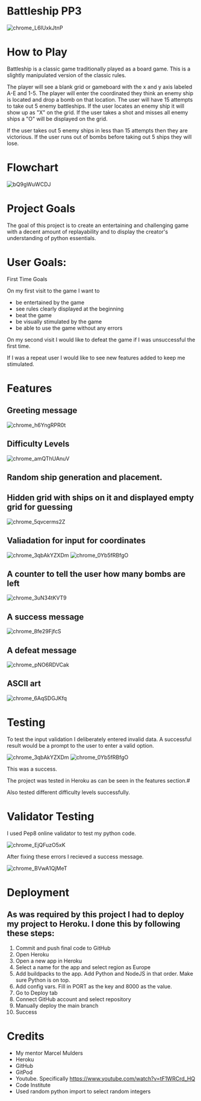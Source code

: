 # Battleship PP3 

![chrome_L6IUxkJtnP](https://user-images.githubusercontent.com/103134533/182044621-499146e0-fa9f-4bf3-872d-10501771f192.png)



# How to Play

Battleship is a classic game traditionally played as a board game. This is a slightly manipulated version of the classic rules.

The player will see a blank grid or gameboard with the x and y axis labeled A-E and 1-5. The player will enter the coordinated they think an enemy ship is located and drop a bomb on that location. The user will have 15 attempts to take out 5 enemy battleships. If the user locates an enemy ship it will show up as "X" on the grid. If the user takes a shot and misses all enemy ships a "O" will be displayed on the grid. 

If the user takes out 5 enemy ships in less than 15 attempts then they are victorious. If the user runs out of bombs before taking out 5 ships they will lose.

# Flowchart

![bQ9gWuWCDJ](https://user-images.githubusercontent.com/103134533/182043570-150a0117-16ab-4663-abab-66974f167056.png)

# Project Goals 

The goal of this project is to create an entertaining and challenging game with a decent amount of replayability and to display the creator's understanding of python essentials. 

# User Goals:
First Time Goals

On my first visit to the game I want to 

- be entertained by the game 
- see rules clearly displayed at the beginning 
- beat the game
- be visually stimulated by the game 
- be able to use the game without any errors

On my second visit I would like to defeat the game if I was unsuccessful the first time.

If I was a repeat user I would like to see new features added to keep me stimulated. 

# Features 

## Greeting message 


![chrome_h6YngRPR0t](https://user-images.githubusercontent.com/103134533/182042266-1c54ed32-9065-4bd1-adc8-4585919882b8.png)

## Difficulty Levels

![chrome_amQThUAnuV](https://user-images.githubusercontent.com/103134533/182248270-77ef9481-d3f0-48d8-857c-3899125a3881.png)


## Random ship generation and placement.

## Hidden grid with ships on it and displayed empty grid for guessing


![chrome_5qvcerms2Z](https://user-images.githubusercontent.com/103134533/182042270-38a2d89a-8728-4c80-be62-6137ad3234e7.png)

## Valiadation for input for coordinates 


![chrome_3qbAkYZXDm](https://user-images.githubusercontent.com/103134533/182042252-873dd6a7-002b-4dc1-a573-edd8109a5c84.png)
![chrome_0Yb5fRBfgO](https://user-images.githubusercontent.com/103134533/182042257-dac69631-26c2-4b38-b820-fa2d6bef38df.png)

## A counter to tell the user how many bombs are left 


![chrome_3uN34tKVT9](https://user-images.githubusercontent.com/103134533/182042247-ca31efc6-7b9e-4648-bf4a-dee646ad7255.png)

## A success message 


![chrome_8fe29FjfcS](https://user-images.githubusercontent.com/103134533/182042220-c4c917c0-cfb3-4a86-b688-99ef171d73af.png)


## A defeat message 


![chrome_pNO6RDVCak](https://user-images.githubusercontent.com/103134533/182042224-526a2918-775a-485b-80ce-29e42d658054.png)

## ASCII art 


![chrome_6AqSDGJKfq](https://user-images.githubusercontent.com/103134533/182042226-fefe8c75-772e-45b4-9b84-ee80c883e47f.png)

# Testing 

To test the input validation I deliberately entered invalid data. A successful result would be a prompt to the user to enter a valid option.

![chrome_3qbAkYZXDm](https://user-images.githubusercontent.com/103134533/182204606-591273d3-03da-4bf6-aa7e-e5eac27fe026.png)
![chrome_0Yb5fRBfgO](https://user-images.githubusercontent.com/103134533/182204632-3c3715b2-c70b-4c33-a119-3d3ad14af579.png)

This was a success. 

The project was tested in Heroku as can be seen in the features section.#

Also tested different difficulty levels successfully.


# Validator Testing

I used Pep8 online validator to test my python code. 

![chrome_EjQFuzO5xK](https://user-images.githubusercontent.com/103134533/182044352-d8d1b919-3cdf-485b-a676-4840b9c57102.png)

After fixing these errors I recieved a success message.

![chrome_BVwA1QjMeT](https://user-images.githubusercontent.com/103134533/182044372-482bc4c8-8132-47d7-b4c2-406ec5a501cf.png)




# Deployment

## As was required by this project I had to deploy my project to Heroku. I done this by following these steps: 

1. Commit and push final code to GitHub
2. Open Heroku
3. Open a new app in Heroku
4. Select a name for the app and select region as Europe
5. Add buildpacks to the app. Add Python and NodeJS in that order. Make sure Python is on top.
6. Add config vars. Fill in PORT as the key and 8000 as the value.
7. Go to Deploy tab 
8. Connect GitHub account and select repository
9. Manually deploy the main branch
10. Success


# Credits 

- My mentor Marcel Mulders 
- Heroku 
- GitHub
- GitPod
- Youtube. Specifically https://www.youtube.com/watch?v=tF1WRCrd_HQ
- Code Institute 
- Used random python import to select random integers
